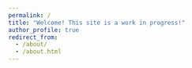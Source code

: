 ```yaml
---
permalink: /
title: "Welcome! This site is a work in progress!"
author_profile: true
redirect_from: 
  - /about/
  - /about.html
---
```


